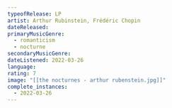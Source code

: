 ```yaml
---
typeofRelease: LP
artist: Arthur Rubinstein, Frédéric Chopin
dateReleased:
primaryMusicGenre:
  - romanticism
  - nocturne
secondaryMusicGenre:
dateListened: 2022-03-26
language:
rating: 7
image: "[[the nocturnes - arthur rubenstein.jpg]]"
complete_instances:
  - 2022-03-26
---
```


